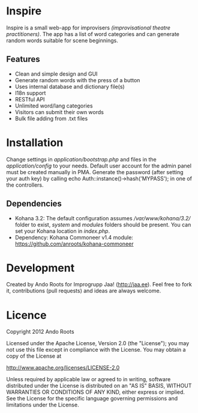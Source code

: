 Inspire
=======

Inspire is a small web-app for improvisers _(improvisational theatre practitioners)_.
The app has a list of word categories and can generate random words suitable for scene beginnings.

Features
--------

* Clean and simple design and GUI
* Generate random words with the press of a button
* Uses internal database and dictionary file(s)
* I18n support
* RESTful API
* Unlimited word/lang categories
* Visitors can submit their own words
* Bulk file adding from .txt files

Installation
=============

Change settings in _application/bootstrap.php_ and files in the _application/config_ to your needs.
Default user account for the admin panel must be created manually in PMA.
Generate the password (after setting your auth key) by calling echo Auth::instance()->hash('MYPASS'); in one of the controllers.

Dependencies
-------------

* Kohana 3.2: The default configuration assumes _/var/www/kohana/3.2/_ folder to exist, _system_ and _modules_ folders should be present. You can set your Kohana location in _index.php_.
* Dependency: Kohana Commoneer v1.4 module: https://github.com/anroots/kohana-commoneer


Development
===========

Created by Ando Roots for Improgrupp Jaa! (http://jaa.ee).
Feel free to fork it, contributions (pull requests) and ideas are always welcome.

Licence
=======

Copyright 2012 Ando Roots

Licensed under the Apache License, Version 2.0 (the "License");
you may not use this file except in compliance with the License.
You may obtain a copy of the License at

 http://www.apache.org/licenses/LICENSE-2.0

Unless required by applicable law or agreed to in writing, software
distributed under the License is distributed on an "AS IS" BASIS,
WITHOUT WARRANTIES OR CONDITIONS OF ANY KIND, either express or implied.
See the License for the specific language governing permissions and
limitations under the License.